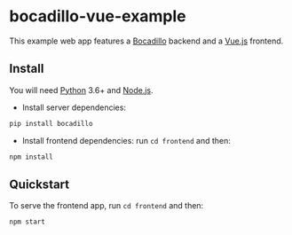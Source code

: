 # bocadillo-vue-example

This example web app features a [Bocadillo](https://github.com/bocadilloproject/bocadillo) backend and a [Vue.js](https://vuejs.org) frontend.

## Install

You will need [Python](https://www.python.org/) 3.6+ and [Node.js](https://nodejs.org/en/).

- Install server dependencies:

```bash
pip install bocadillo
```

- Install frontend dependencies: run `cd frontend` and then:

```bash
npm install
```

## Quickstart

To serve the frontend app, run `cd frontend` and then:

```bash
npm start
```
